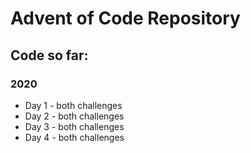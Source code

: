 # Advent of Code Repository

## Code so far:
### 2020
- Day 1 - both challenges
- Day 2 - both challenges
- Day 3 - both challenges
- Day 4 - both challenges